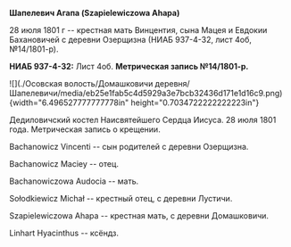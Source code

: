 **Шапелевич Агапа (Szapielewiczowa Ahapa)**

28 июля 1801 г -- крестная мать Винцентия, сына Мацея и Евдокии
Бахановичей с деревни Озерщизна (НИАБ 937-4-32, лист 4об, №14/1801-р).

**НИАБ 937-4-32:** Лист 4об. **Метрическая запись №14/1801-р.**

![](./Осовская волость/Домашковичи деревня/Шапелевичи/media/eb25e1fab5c4d5929a3e7bcb32436d171e1d16c9.png){width="6.496527777777778in"
height="0.7034722222222223in"}

Дедиловичский костел Наисвятейшего Сердца Иисуса. 28 июля 1801 года.
Метрическая запись о крещении.

Bachanowicz Vincenti -- сын родителей с деревни Озерщизна.

Bachanowicz Maciey -- отец.

Bachanowiczowa Audocia -- мать.

Sołodkiewicz Michał -- крестный отец, с деревни Лустичи.

Szapielewiczowa Ahapa -- крестная мать, с деревни Домашковичи.

Linhart Hyacinthus -- ксёндз.
